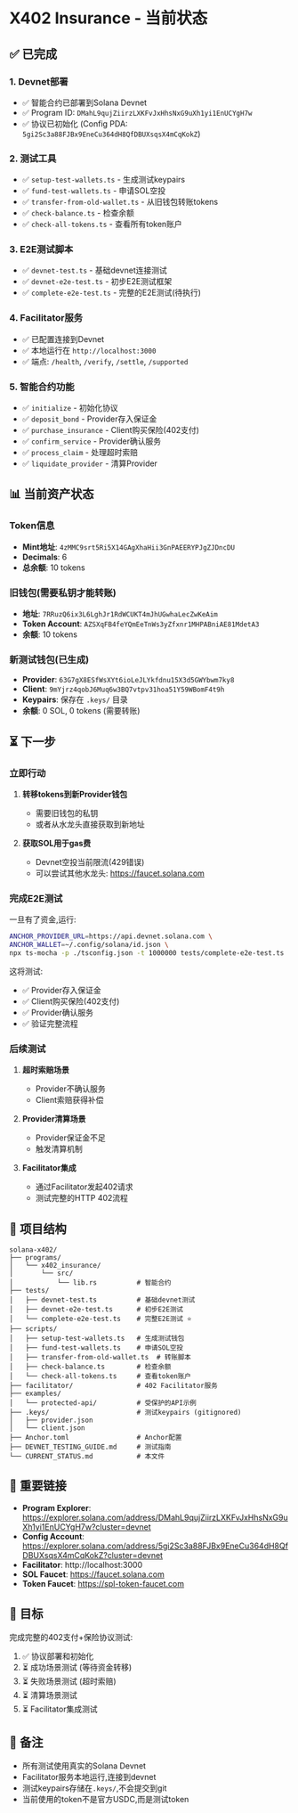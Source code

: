 # X402 Insurance - 当前状态

## ✅ 已完成

### 1. Devnet部署
- ✅ 智能合约已部署到Solana Devnet
- ✅ Program ID: `DMahL9qujZiirzLXKFvJxHhsNxG9uXh1yi1EnUCYgH7w`
- ✅ 协议已初始化 (Config PDA: `5gi2Sc3a88FJBx9EneCu364dH8QfDBUXsqsX4mCqKokZ`)

### 2. 测试工具
- ✅ `setup-test-wallets.ts` - 生成测试keypairs
- ✅ `fund-test-wallets.ts` - 申请SOL空投
- ✅ `transfer-from-old-wallet.ts` - 从旧钱包转账tokens
- ✅ `check-balance.ts` - 检查余额
- ✅ `check-all-tokens.ts` - 查看所有token账户

### 3. E2E测试脚本
- ✅ `devnet-test.ts` - 基础devnet连接测试
- ✅ `devnet-e2e-test.ts` - 初步E2E测试框架
- ✅ `complete-e2e-test.ts` - 完整的E2E测试(待执行)

### 4. Facilitator服务
- ✅ 已配置连接到Devnet
- ✅ 本地运行在 `http://localhost:3000`
- ✅ 端点: `/health`, `/verify`, `/settle`, `/supported`

### 5. 智能合约功能
- ✅ `initialize` - 初始化协议
- ✅ `deposit_bond` - Provider存入保证金
- ✅ `purchase_insurance` - Client购买保险(402支付)
- ✅ `confirm_service` - Provider确认服务
- ✅ `process_claim` - 处理超时索赔
- ✅ `liquidate_provider` - 清算Provider

## 📊 当前资产状态

### Token信息
- **Mint地址**: `4zMMC9srt5Ri5X14GAgXhaHii3GnPAEERYPJgZJDncDU`
- **Decimals**: 6
- **总余额**: 10 tokens

### 旧钱包(需要私钥才能转账)
- **地址**: `7RRuzQ6ix3L6LghJr1RdWCUKT4mJhUGwhaLecZwKeAim`
- **Token Account**: `AZSXqFB4feYQmEeTnWs3yZfxnr1MHPABniAE81MdetA3`
- **余额**: 10 tokens

### 新测试钱包(已生成)
- **Provider**: `63G7gX8ESfWsXYt6ioLeJLYkfdnu15X3d5GWYbwm7ky8`
- **Client**: `9mYjrz4qobJ6Muq6w3BQ7vtpv31hoa51Y59WBomF4t9h`
- **Keypairs**: 保存在 `.keys/` 目录
- **余额**: 0 SOL, 0 tokens (需要转账)

## ⏳ 下一步

### 立即行动
1. **转移tokens到新Provider钱包**
   - 需要旧钱包的私钥
   - 或者从水龙头直接获取到新地址

2. **获取SOL用于gas费**
   - Devnet空投当前限流(429错误)
   - 可以尝试其他水龙头: https://faucet.solana.com

### 完成E2E测试
一旦有了资金,运行:
```bash
ANCHOR_PROVIDER_URL=https://api.devnet.solana.com \
ANCHOR_WALLET=~/.config/solana/id.json \
npx ts-mocha -p ./tsconfig.json -t 1000000 tests/complete-e2e-test.ts
```

这将测试:
- ✅ Provider存入保证金
- ✅ Client购买保险(402支付)
- ✅ Provider确认服务
- ✅ 验证完整流程

### 后续测试
1. **超时索赔场景**
   - Provider不确认服务
   - Client索赔获得补偿

2. **Provider清算场景**
   - Provider保证金不足
   - 触发清算机制

3. **Facilitator集成**
   - 通过Facilitator发起402请求
   - 测试完整的HTTP 402流程

## 📁 项目结构

```
solana-x402/
├── programs/
│   └── x402_insurance/
│       └── src/
│           └── lib.rs          # 智能合约
├── tests/
│   ├── devnet-test.ts          # 基础devnet测试
│   ├── devnet-e2e-test.ts      # 初步E2E测试
│   └── complete-e2e-test.ts    # 完整E2E测试 ⭐
├── scripts/
│   ├── setup-test-wallets.ts   # 生成测试钱包
│   ├── fund-test-wallets.ts    # 申请SOL空投
│   ├── transfer-from-old-wallet.ts  # 转账脚本
│   ├── check-balance.ts        # 检查余额
│   └── check-all-tokens.ts     # 查看token账户
├── facilitator/                # 402 Facilitator服务
├── examples/
│   └── protected-api/          # 受保护的API示例
├── .keys/                      # 测试keypairs (gitignored)
│   ├── provider.json
│   └── client.json
├── Anchor.toml                 # Anchor配置
├── DEVNET_TESTING_GUIDE.md     # 测试指南
└── CURRENT_STATUS.md           # 本文件
```

## 🔗 重要链接

- **Program Explorer**: https://explorer.solana.com/address/DMahL9qujZiirzLXKFvJxHhsNxG9uXh1yi1EnUCYgH7w?cluster=devnet
- **Config Account**: https://explorer.solana.com/address/5gi2Sc3a88FJBx9EneCu364dH8QfDBUXsqsX4mCqKokZ?cluster=devnet
- **Facilitator**: http://localhost:3000
- **SOL Faucet**: https://faucet.solana.com
- **Token Faucet**: https://spl-token-faucet.com

## 🎯 目标

完成完整的402支付+保险协议测试:
1. ✅ 协议部署和初始化
2. ⏳ 成功场景测试 (等待资金转移)
3. ⏳ 失败场景测试 (超时索赔)
4. ⏳ 清算场景测试
5. ⏳ Facilitator集成测试

## 📝 备注

- 所有测试使用真实的Solana Devnet
- Facilitator服务本地运行,连接到devnet
- 测试keypairs存储在`.keys/`,不会提交到git
- 当前使用的token不是官方USDC,而是测试token
